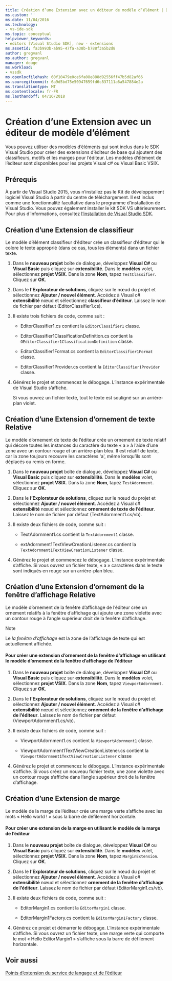 ```yaml
---
title: Création d’une Extension avec un éditeur de modèle d’élément | Documents Microsoft
ms.custom: ''
ms.date: 11/04/2016
ms.technology:
- vs-ide-sdk
ms.topic: conceptual
helpviewer_keywords:
- editors [Visual Studio SDK], new - extensions
ms.assetid: fa3b993b-ab95-47fa-a38b-b788f3a5b2d8
author: gregvanl
ms.author: gregvanl
manager: douge
ms.workload:
- vssdk
ms.openlocfilehash: 60f10479e0ce6fa08e888d92556ff47b5d82af66
ms.sourcegitcommit: 6a9d5bd75e50947659fd6c837111a6a547884e2a
ms.translationtype: MT
ms.contentlocale: fr-FR
ms.lasthandoff: 04/16/2018
---
```

# <a name="creating-an-extension-with-an-editor-item-template"></a>Création d’une Extension avec un éditeur de modèle d’élément
Vous pouvez utiliser des modèles d’éléments qui sont inclus dans le SDK Visual Studio pour créer des extensions d’éditeur de base qui ajoutent des classifieurs, motifs et les marges pour l’éditeur. Les modèles d’élément de l’éditeur sont disponibles pour les projets Visual c# ou Visual Basic VSIX.  
  
## <a name="prerequisites"></a>Prérequis  
 À partir de Visual Studio 2015, vous n’installez pas le Kit de développement logiciel Visual Studio à partir du centre de téléchargement. Il est inclus comme une fonctionnalité facultative dans le programme d’installation de Visual Studio. Vous pouvez également installer le kit SDK VS ultérieurement. Pour plus d’informations, consultez [l’installation de Visual Studio SDK](../extensibility/installing-the-visual-studio-sdk.md).  
  
## <a name="creating-a-classifier-extension"></a>Création d’une Extension de classifieur  
 Le modèle d’élément classifieur d’éditeur crée un classifieur d’éditeur qui le colore le texte approprié (dans ce cas, tous les éléments) dans un fichier texte.  
  
1.  Dans le **nouveau projet** boîte de dialogue, développez **Visual C#** ou **Visual Basic** puis cliquez sur **extensibilité**. Dans le **modèles** volet, sélectionnez **projet VSIX**. Dans la zone **Nom**, tapez `TestClassifier`. Cliquez sur **OK**.  
  
2.  Dans le **l’Explorateur de solutions**, cliquez sur le nœud du projet et sélectionnez **Ajouter / nouvel élément**. Accédez à Visual c# **extensibilité** nœud et sélectionnez **classifieur d’éditeur**. Laissez le nom de fichier par défaut (EditorClassifier1.cs).  
  
3.  Il existe trois fichiers de code, comme suit :  
  
    -   EditorClassifier1.cs contient la `EditorClassifier1` classe.  
  
    -   EditorClassifier1ClassificationDefinition.cs contient la `OEditorClassifier1ClassificationDefinition` classe.  
  
    -   EditorClassifier1Format.cs contient la `EditorClassifier1Format` classe.  
  
    -   EditorClassifier1Provider.cs contient la `EditorClassifier1Provider` classe.  
  
4.  Générez le projet et commencez le débogage. L’instance expérimentale de Visual Studio s’affiche.  
  
     Si vous ouvrez un fichier texte, tout le texte est souligné sur un arrière-plan violet.  
  
## <a name="creating-a-text-relative-adornment-extension"></a>Création d’une Extension d’ornement de texte Relative  
 Le modèle d’ornement de texte de l’éditeur crée un ornement de texte relatif qui décore toutes les instances du caractère du texte « a » à l’aide d’une zone avec un contour rouge et un arrière-plan bleu. Il est relatif de texte, car la zone toujours recouvre les caractères 'a', même lorsqu’ils sont déplacés ou remis en forme.  
  
1.  Dans le **nouveau projet** boîte de dialogue, développez **Visual C#** ou **Visual Basic** puis cliquez sur **extensibilité**. Dans le **modèles** volet, sélectionnez **projet VSIX**. Dans la zone **Nom**, tapez `TestAdornment`. Cliquez sur **OK**.  
  
2.  Dans le **l’Explorateur de solutions**, cliquez sur le nœud du projet et sélectionnez **Ajouter / nouvel élément**. Accédez à Visual c# **extensibilité** nœud et sélectionnez **ornement de texte de l’éditeur**. Laissez le nom de fichier par défaut (TextAdornment1.cs/vb).  
  
3.  Il existe deux fichiers de code, comme suit :  
  
    -   TextAdornment1.cs contient la `TextAdornment1` classe.  
  
    -   extAdornment1TextViewCreationListener.cs contient la `TextAdornment1TextViewCreationListener` classe.  
  
4.  Générez le projet et commencez le débogage. L’instance expérimentale s’affiche. Si vous ouvrez un fichier texte, « a » caractères dans le texte sont indiqués en rouge sur un arrière-plan bleu.  
  
## <a name="creating-a-viewport-relative-adornment-extension"></a>Création d’une Extension d’ornement de la fenêtre d’affichage Relative  
 Le modèle d’ornement de la fenêtre d’affichage de l’éditeur crée un ornement relatifs à la fenêtre d’affichage qui ajoute une zone violette avec un contour rouge à l’angle supérieur droit de la fenêtre d’affichage.  
  
> [!NOTE]
>  Le *la fenêtre d’affichage* est la zone de l’affichage de texte qui est actuellement affichée.  
  
#### <a name="to-create-a-viewport-adornment-extension-by-using-the-editor-viewport-adornment-template"></a>Pour créer une extension d’ornement de la fenêtre d’affichage en utilisant le modèle d’ornement de la fenêtre d’affichage de l’éditeur  
  
1.  Dans le **nouveau projet** boîte de dialogue, développez **Visual C#** ou **Visual Basic** puis cliquez sur **extensibilité**. Dans le **modèles** volet, sélectionnez **projet VSIX**. Dans la zone **Nom**, tapez `ViewportAdornment`. Cliquez sur **OK**.  
  
2.  Dans le **l’Explorateur de solutions**, cliquez sur le nœud du projet et sélectionnez **Ajouter / nouvel élément**. Accédez à Visual c# **extensibilité** nœud et sélectionnez **ornement de la fenêtre d’affichage de l’éditeur**. Laissez le nom de fichier par défaut (ViewportAdornment1.cs/vb).  
  
3.  Il existe deux fichiers de code, comme suit :  
  
    -   ViewportAdornment1.cs contient la `ViewportAdornment1` classe.  
  
    -   ViewportAdornment1TextViewCreationListener.cs contient la `ViewportAdornment1TextViewCreationListener` classe  
  
4.  Générez le projet et commencez le débogage. L’instance expérimentale s’affiche. Si vous créez un nouveau fichier texte, une zone violette avec un contour rouge s’affiche dans l’angle supérieur droit de la fenêtre d’affichage.  
  
## <a name="creating-a-margin-extension"></a>Création d’une Extension de marge  
 Le modèle de la marge de l’éditeur crée une marge verte s’affiche avec les mots « Hello world ! » sous la barre de défilement horizontale.  
  
#### <a name="to-create-a-margin-extension-by-using-the-editor-margin-template"></a>Pour créer une extension de la marge en utilisant le modèle de la marge de l’éditeur  
  
1.  Dans le **nouveau projet** boîte de dialogue, développez **Visual C#** ou **Visual Basic** puis cliquez sur **extensibilité**. Dans le **modèles** volet, sélectionnez **projet VSIX**. Dans la zone **Nom**, tapez `MarginExtension`. Cliquez sur **OK**.  
  
2.  Dans le **l’Explorateur de solutions**, cliquez sur le nœud du projet et sélectionnez **Ajouter / nouvel élément**. Accédez à Visual c# **extensibilité** nœud et sélectionnez **ornement de la fenêtre d’affichage de l’éditeur**. Laissez le nom de fichier par défaut (EditorMargin1.cs/vb).  
  
3.  Il existe deux fichiers de code, comme suit :  
  
    -   EditorMargin1.cs contient la `EditorMargin1` classe.  
  
    -   EditorMargin1Factory.cs contient la `EditorMargin1Factory` classe.  
  
4.  Générez ce projet et démarrer le débogage. L’instance expérimentale s’affiche. Si vous ouvrez un fichier texte, une marge verte qui comporte le mot « Hello EditorMargin1 » s’affiche sous la barre de défilement horizontale.  
  
## <a name="see-also"></a>Voir aussi  
 [Points d’extension du service de langage et de l’éditeur](../extensibility/language-service-and-editor-extension-points.md)